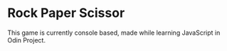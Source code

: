 # Rock Paper Scissor
This game is currently console based, made while learning JavaScript in Odin Project.
